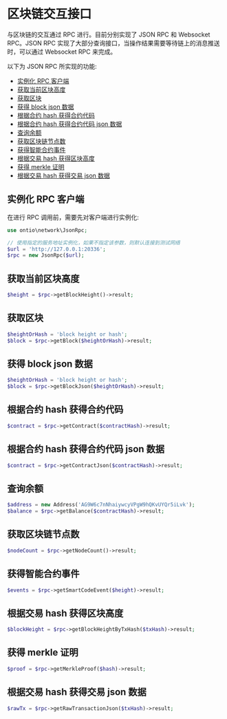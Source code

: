 # 区块链交互接口

与区块链的交互通过 RPC 进行。目前分别实现了 JSON RPC 和 Websocket RPC。JSON RPC 实现了大部分查询接口，当操作结果需要等待链上的消息推送时，可以通过 Websocket RPC 来完成。

以下为 JSON RPC 所实现的功能:

- [实例化 RPC 客户端](#实例化-RPC-客户端)
- [获取当前区块高度](#获取当前区块高度)
- [获取区块](#获取区块)
- [获得 block json 数据](#获得-block-json-数据)
- [根据合约 hash 获得合约代码](#根据合约-hash-获得合约代码)
- [根据合约 hash 获得合约代码 json 数据](#根据合约-hash-获得合约代码-json-数据)
- [查询余额](#查询余额)
- [获取区块链节点数](#获取区块链节点数)
- [获得智能合约事件](#获得智能合约事件)
- [根据交易 hash 获得区块高度](#根据交易-hash-获得区块高度)
- [获得 merkle 证明](#获得-merkle-证明)
- [根据交易 hash 获得交易 json 数据](#根据交易-hash-获得交易-json-数据)

## 实例化 RPC 客户端

在进行 RPC 调用前，需要先对客户端进行实例化:

```php
use ontio\network\JsonRpc;

// 使用指定的服务地址实例化，如果不指定该参数，则默认连接到测试网络
$url = 'http://127.0.0.1:20336';
$rpc = new JsonRpc($url);
```

## 获取当前区块高度

```php
$height = $rpc->getBlockHeight()->result;
```

## 获取区块

```php
$heightOrHash = 'block height or hash';
$block = $rpc->getBlock($heightOrHash)->result;
```

## 获得 block json 数据

```php
$heightOrHash = 'block height or hash';
$block = $rpc->getBlockJson($heightOrHash)->result;
```

## 根据合约 hash 获得合约代码

```php
$contract = $rpc->getContract($contractHash)->result;
```

## 根据合约 hash 获得合约代码 json 数据

```php
$contract = $rpc->getContractJson($contractHash)->result;
```

## 查询余额

```php
$address = new Address('AG9W6c7nNhaiywcyVPgW9hQKvUYQr5iLvk');
$balance = $rpc->getBalance($contractHash)->result;
```

## 获取区块链节点数

```php
$nodeCount = $rpc->getNodeCount()->result;
```

## 获得智能合约事件

```php
$events = $rpc->getSmartCodeEvent($height)->result;
```

## 根据交易 hash 获得区块高度

```php
$blockHeight = $rpc->getBlockHeightByTxHash($txHash)->result;
```

## 获得 merkle 证明

```php
$proof = $rpc->getMerkleProof($hash)->result;
```

## 根据交易 hash 获得交易 json 数据

```php
$rawTx = $rpc->getRawTransactionJson($txHash)->result;
```
